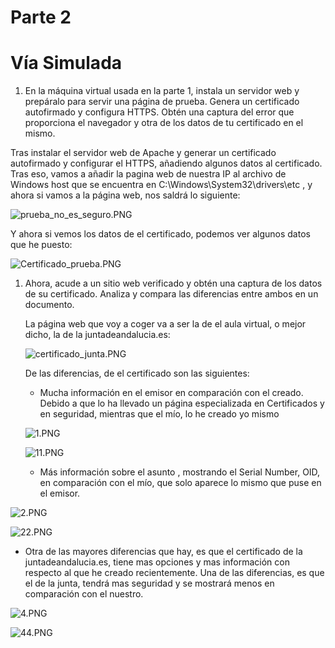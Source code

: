# Parte 2

# Vía Simulada

1. En la máquina virtual usada en la parte 1, instala un servidor web y prepáralo para servir una página de prueba. Genera un certificado autofirmado y configura HTTPS. Obtén una captura del error que proporciona el navegador y otra de los datos de tu certificado en el mismo.

Tras instalar el servidor web de Apache y generar un certificado autofirmado y configurar el HTTPS, añadiendo algunos datos al certificado. Tras eso, vamos a añadir la pagina web de nuestra IP al archivo de Windows host que se encuentra en C:\Windows\System32\drivers\etc , y ahora  si vamos a la página web, nos saldrá lo siguiente:

![prueba_no_es_seguro.PNG](Parte_2_Fotos/prueba_no_es_seguro.png)

Y ahora si vemos los datos de el certificado, podemos ver algunos datos que he puesto:

![Certificado_prueba.PNG](Parte_2_Fotos/Certificado_prueba.png)

1. Ahora, acude a un sitio web verificado y obtén una captura de los datos de su certificado. Analiza y compara las diferencias entre ambos en un documento.
    
    La página web que voy a coger va a ser la de el aula virtual, o mejor dicho, la de la juntadeandalucia.es:
    
    ![certificado_junta.PNG](Parte_2_Fotos/certificado_junta.png)
    
    De las diferencias, de el certificado son las siguientes: 
    
    - Mucha información en el emisor en comparación con el creado. Debido a que lo ha llevado un página especializada en Certificados y en seguridad, mientras que el mío, lo he creado yo mismo
    
    ![1.PNG](Parte_2_Fotos/1.png)
    
    ![11.PNG](Parte_2_Fotos/11.png)
    
    - Más información sobre el asunto , mostrando el Serial Number, OID, en comparación con el mío, que solo aparece lo mismo que puse en el emisor.

![2.PNG](Parte_2_Fotos/2.png)

![22.PNG](Parte_2_Fotos/22.png)

- Otra de las mayores diferencias que hay, es que el certificado de la juntadeandalucia.es, tiene mas  opciones y mas información con respecto al que he creado recientemente. Una de las diferencias, es que el de la junta, tendrá mas seguridad y se mostrará menos en comparación con el nuestro.

![4.PNG](Parte_2_Fotos/4.png)

![44.PNG](Parte_2_Fotos/44.png)